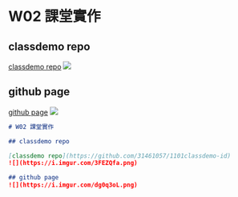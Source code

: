 # W02 課堂實作

## classdemo repo

[classdemo repo](https://github.com/31461057/1101classdemo-id)
![](https://i.imgur.com/3FEZQfa.png)

## github page

[github page](https://31461057.github.io/1101classdemo-id/w02/pokemon.html)
![](https://i.imgur.com/dg0q3oL.png)

```markdown
# W02 課堂實作

## classdemo repo

[classdemo repo](https://github.com/31461057/1101classdemo-id)
![](https://i.imgur.com/3FEZQfa.png)

## github page
![](https://i.imgur.com/dg0q3oL.png)
```